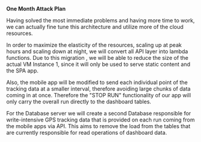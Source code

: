 **One Month Attack Plan**

Having solved the most immediate problems and having more time to work, we can actually fine tune this architecture and utilize more of the cloud resources. 

In order to maximize the elasticity of the resources, scaling up at peak hours and scaling down at night, we will convert all API layer into lambda functions. Due to this migration , we will be able to reduce the size of the actual VM Instance 1, since it will only be used to serve static content and the SPA app.

Also, the mobile app will be modified to send each individual point of the tracking data at a smaller interval, therefore avoiding large chunks of data coming in at once. Therefore the "STOP RUN" functionality of our app will only carry the overall run directly to the dashboard tables. 

For the Database server we will create a second Database responsible for write-intensive GPS tracking data that is provided on each run coming from the mobile apps via API. This aims to remove the load from the tables that are currently responsible for read operations of dashboard data.
